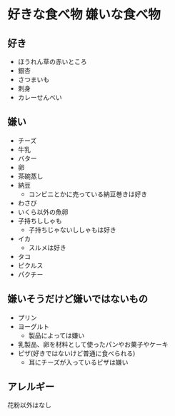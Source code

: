 # 好きな食べ物 嫌いな食べ物

## 好き

* ほうれん草の赤いところ
* 銀杏
* さつまいも
* 刺身
* カレーせんべい

## 嫌い

* チーズ
* 牛乳
* バター
* 卵
* 茶碗蒸し
* 納豆
    * コンビニとかに売っている納豆巻きは好き
* わさび
* いくら以外の魚卵
* 子持ちししゃも
    * 子持ちじゃないししゃもは好き
* イカ
    * スルメは好き
* タコ
* ピクルス
* パクチー

## 嫌いそうだけど嫌いではないもの

* プリン
* ヨーグルト
    * 製品によっては嫌い
* 乳製品、卵を材料として使ったパンやお菓子やケーキ
* ピザ(好きではないけど普通に食べられる)
    * 耳にチーズが入っているピザは嫌い

## アレルギー

花粉以外はなし
